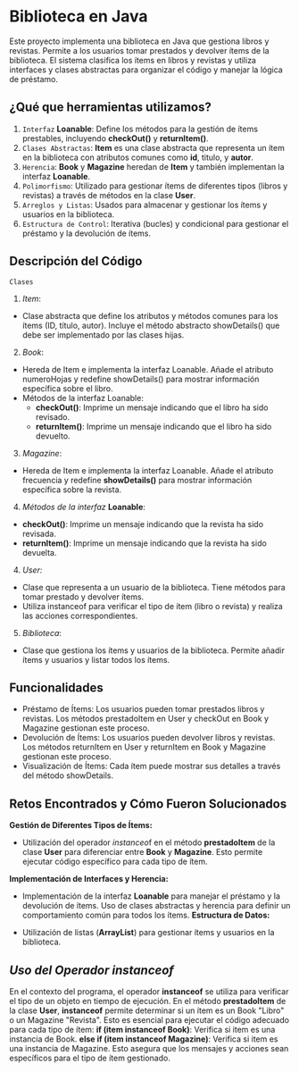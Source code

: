 # Biblioteca en Java
Este proyecto implementa una biblioteca en Java que gestiona libros y revistas. Permite a los usuarios tomar prestados y devolver ítems de la biblioteca. El sistema clasifica los ítems en libros y revistas y utiliza interfaces y clases abstractas para organizar el código y manejar la lógica de préstamo.
## ¿Qué que herramientas utilizamos?
1. `Interfaz` **Loanable**: Define los métodos para la gestión de ítems prestables, incluyendo **checkOut()** y **returnItem()**.
2. `Clases Abstractas`: **Item** es una clase abstracta que representa un ítem en la biblioteca con atributos comunes como **id**, titulo, y **autor**.
3. `Herencia`: **Book** y **Magazine** heredan de **Item** y también implementan la interfaz **Loanable**.
4. `Polimorfismo`: Utilizado para gestionar ítems de diferentes tipos (libros y revistas) a través de métodos en la clase **User**.
5. `Arreglos y Listas`: Usados para almacenar y gestionar los ítems y usuarios en la biblioteca.
6. `Estructura de Control`: Iterativa (bucles) y condicional para gestionar el préstamo y la devolución de ítems.

##  Descripción del Código
`Clases`
 1. *Item*:
 - Clase abstracta que define los atributos y métodos comunes para
       los ítems (ID, título, autor). Incluye el método abstracto
       showDetails() que debe ser implementado por las clases hijas.
 2. *Book*:
 - Hereda de Item e implementa la interfaz Loanable. Añade el
       atributo numeroHojas y redefine showDetails() para mostrar
       información específica sobre el libro.
 - Métodos de la interfaz Loanable:
   - **checkOut()**: Imprime un mensaje indicando que el libro ha sido revisado. 
   - **returnItem()**: Imprime un mensaje indicando que el libro ha sido devuelto.
3. *Magazine*:
 - Hereda de Item e implementa la interfaz Loanable. Añade el
       atributo frecuencia y redefine **showDetails()** para mostrar
       información específica sobre la revista.
4. *Métodos de la interfaz* **Loanable**:
 -  **checkOut()**: Imprime un mensaje indicando que la revista ha sido revisada.
 - **returnItem()**: Imprime un mensaje indicando que la revista ha sido devuelta.
4. *User:*
 - Clase que representa a un usuario de la biblioteca. Tiene métodos
       para tomar prestado y devolver ítems.
 - Utiliza instanceof para verificar el tipo de ítem (libro o
       revista) y realiza las acciones correspondientes.
5. *Biblioteca*:
 -  Clase que gestiona los ítems y usuarios de la biblioteca. Permite
       añadir ítems y usuarios y listar todos los ítems.

## Funcionalidades

 - Préstamo de Ítems: Los usuarios pueden tomar prestados libros y
   revistas. Los métodos prestadoItem en User y checkOut en Book y
   Magazine gestionan este proceso.
 - Devolución de Ítems: Los usuarios pueden devolver libros y revistas.
   Los métodos returnItem en User y returnItem en Book y Magazine
   gestionan este proceso.
 - Visualización de Ítems: Cada ítem puede mostrar sus detalles a través
   del método showDetails.
## Retos Encontrados y Cómo Fueron Solucionados
**Gestión de Diferentes Tipos de Ítems:** 
 - Utilización del operador *instanceo*f en el método **prestadoItem** de la  clase **User** para diferenciar entre **Book** y **Magazine**. Esto permite ejecutar código específico para cada tipo de ítem.

**Implementación de Interfaces y Herencia:** 
 - Implementación de la interfaz **Loanable** para manejar el préstamo y la devolución de ítems. Uso de clases abstractas y herencia para definir un comportamiento común para todos los ítems.
**Estructura de Datos:**
 
 - Utilización de listas (**ArrayList**) para gestionar ítems y usuarios en
   la biblioteca.
## *Uso del Operador instanceof*
En el contexto del programa, el operador **instanceof** se utiliza para verificar el tipo de un objeto en tiempo de ejecución. En el método **prestadoItem** de la clase **User**, **instanceof** permite determinar si un ítem es un Book "Libro" o un Magazine "Revista". Esto es esencial para ejecutar el código adecuado para cada tipo de ítem:
**if (item instanceof Book)**: Verifica si item es una instancia de Book.
**else if (item instanceof Magazine)**: Verifica si item es una instancia de Magazine.
Esto asegura que los mensajes y acciones sean específicos para el tipo de ítem gestionado.
